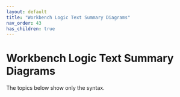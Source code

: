 ```yaml
---
layout: default
title: "Workbench Logic Text Summary Diagrams"
nav_order: 43
has_children: true
---
```

# Workbench Logic Text Summary Diagrams
  
  The topics below show only the syntax.
  
